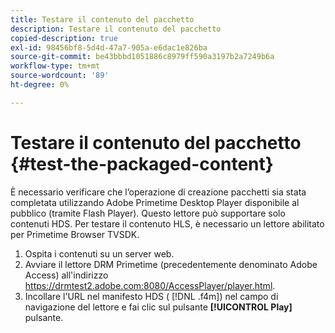 ```yaml
---
title: Testare il contenuto del pacchetto
description: Testare il contenuto del pacchetto
copied-description: true
exl-id: 98456bf8-5d4d-47a7-905a-e6dac1e826ba
source-git-commit: be43bbbd1051886c8979ff590a3197b2a7249b6a
workflow-type: tm+mt
source-wordcount: '89'
ht-degree: 0%

---
```


# Testare il contenuto del pacchetto {#test-the-packaged-content}

È necessario verificare che l’operazione di creazione pacchetti sia stata completata utilizzando Adobe Primetime Desktop Player disponibile al pubblico (tramite Flash Player). Questo lettore può supportare solo contenuti HDS. Per testare il contenuto HLS, è necessario un lettore abilitato per Primetime Browser TVSDK.

1. Ospita i contenuti su un server web.
1. Avviare il lettore DRM Primetime (precedentemente denominato Adobe Access) all&#39;indirizzo https://drmtest2.adobe.com:8080/AccessPlayer/player.html.
1. Incollare l&#39;URL nel manifesto HDS ( [!DNL .f4m]) nel campo di navigazione del lettore e fai clic sul pulsante **[!UICONTROL Play]** pulsante.
